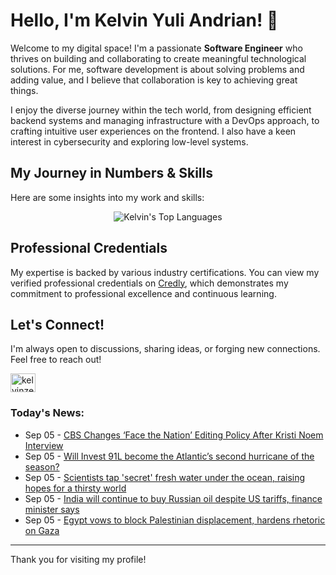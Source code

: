 # Hello, I'm Kelvin Yuli Andrian! 👋

Welcome to my digital space! I'm a passionate **Software Engineer** who thrives on building and collaborating to create meaningful technological solutions. For me, software development is about solving problems and adding value, and I believe that collaboration is key to achieving great things.

I enjoy the diverse journey within the tech world, from designing efficient backend systems and managing infrastructure with a DevOps approach, to crafting intuitive user experiences on the frontend. I also have a keen interest in cybersecurity and exploring low-level systems.

## My Journey in Numbers & Skills

Here are some insights into my work and skills:

<p align="center">
  <img src="https://github-readme-stats.vercel.app/api/top-langs/?username=kelvinzer0&layout=compact&theme=radical" alt="Kelvin's Top Languages" />
</p>

## Professional Credentials

My expertise is backed by various industry certifications. You can view my verified professional credentials on [Credly](https://www.credly.com/users/kelvin-yuli-andrian/badges), which demonstrates my commitment to professional excellence and continuous learning.

## Let's Connect!

I'm always open to discussions, sharing ideas, or forging new connections. Feel free to reach out!

<p align="left">
    <a href="https://linkedin.com/in/kelvinzero" target="blank"><img align="center" src="https://cdn.jsdelivr.net/npm/simple-icons@3.0.1/icons/linkedin.svg" alt="kelvinzero" height="30" width="40" /></a>
</p>

### Today's News:

<!-- feed start -->
- Sep 05 - [CBS Changes ‘Face the Nation’ Editing Policy After Kristi Noem Interview](https://www.yahoo.com/news/articles/cbs-changes-face-nation-editing-160608149.html)
- Sep 05 - [Will Invest 91L become the Atlantic’s second hurricane of the season?](https://www.yahoo.com/news/articles/invest-91l-become-atlantic-second-155022606.html)
- Sep 05 - [Scientists tap 'secret' fresh water under the ocean, raising hopes for a thirsty world](https://www.yahoo.com/news/articles/scientists-tap-secret-fresh-water-130141751.html)
- Sep 05 - [India will continue to buy Russian oil despite US tariffs, finance minister says](https://finance.yahoo.com/news/india-continue-buy-russian-oil-125754700.html)
- Sep 05 - [Egypt vows to block Palestinian displacement, hardens rhetoric on Gaza](https://www.yahoo.com/news/articles/egypt-vows-block-palestinian-displacement-121330358.html)
<!-- feed end -->

---

Thank you for visiting my profile!
